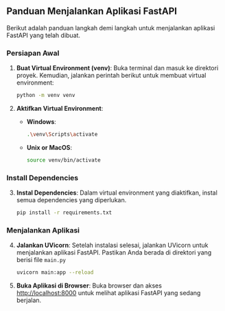 ## Panduan Menjalankan Aplikasi FastAPI

Berikut adalah panduan langkah demi langkah untuk menjalankan aplikasi FastAPI yang telah dibuat.

### Persiapan Awal

1. **Buat Virtual Environment (venv)**: Buka terminal dan masuk ke direktori proyek. Kemudian, jalankan perintah berikut untuk membuat virtual environment:

    ```bash
    python -m venv venv
    ```

2. **Aktifkan Virtual Environment**:

    - **Windows**:
      ```bash
      .\venv\Scripts\activate
      ```

    - **Unix or MacOS**:
      ```bash
      source venv/bin/activate
      ```

### Install Dependencies

3. **Instal Dependencies**: Dalam virtual environment yang diaktifkan, instal semua dependencies yang diperlukan.

    ```bash
    pip install -r requirements.txt
    ```

### Menjalankan Aplikasi

4. **Jalankan UVicorn**: Setelah instalasi selesai, jalankan UVicorn untuk menjalankan aplikasi FastAPI. Pastikan Anda berada di direktori yang berisi file `main.py`

    ```bash
    uvicorn main:app --reload
    ```


5. **Buka Aplikasi di Browser**: Buka browser dan akses [http://localhost:8000](http://localhost:8000) untuk melihat aplikasi FastAPI yang sedang berjalan.
